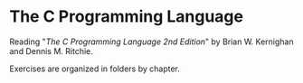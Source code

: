 # The C Programming Language

Reading "_The C Programming Language 2nd Edition_" by Brian W. Kernighan and Dennis
M. Ritchie.

Exercises are organized in folders by chapter.
